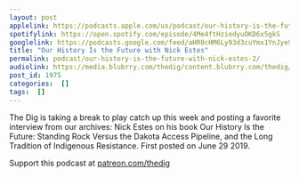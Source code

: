 ```yaml
---
layout: post
applelink: https://podcasts.apple.com/us/podcast/our-history-is-the-future-with-nick-estes/id1043245989?i=1000525522643
spotifylink: https://open.spotify.com/episode/4Me4ftHziedyuOKD6x5gkS
googlelink: https://podcasts.google.com/feed/aHR0cHM6Ly93d3cuYmx1YnJyeS5jb20vZmVlZHMvdGhlZGlnLnhtbA/episode/aHR0cHM6Ly93d3cudGhlZGlncmFkaW8uY29tLz9wPTE5NzU?sa=X&ved=0CAUQkfYCahcKEwi44f7r1b-AAxUAAAAAHQAAAAAQNg
title: "Our History Is the Future with Nick Estes"
permalink: podcast/our-history-is-the-future-with-nick-estes-2/
audiolink: https://media.blubrry.com/thedig/content.blubrry.com/thedig/The_Dig-EP_311-Estes.mp3
post_id: 1975
categories:  []
tags:  []
---
```


The Dig is taking a break to play catch up this week and posting a favorite interview from our archives: Nick Estes on his book Our History Is the Future: Standing Rock Versus the Dakota Access Pipeline, and the Long Tradition of Indigenous Resistance. First posted on June 29 2019.

Support this podcast at [patreon.com/thedig](http://www.patreon.com/TheDig) 